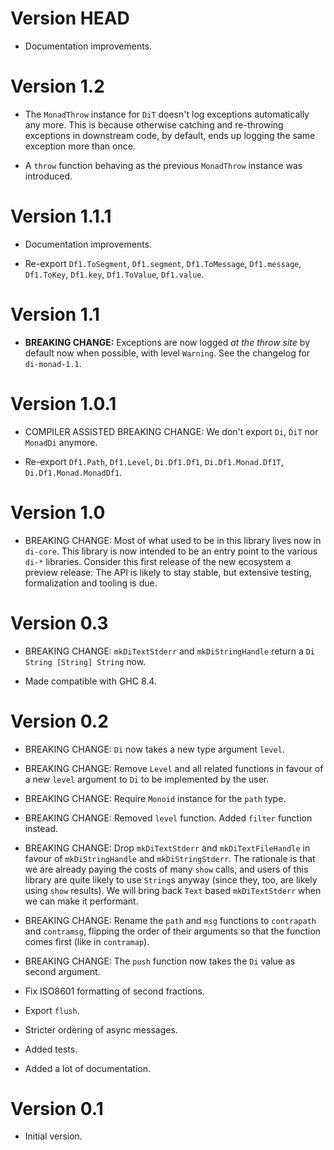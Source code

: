# Version HEAD

* Documentation improvements.


# Version 1.2

* The `MonadThrow` instance for `DiT` doesn't log exceptions automatically any
  more. This is because otherwise catching and re-throwing exceptions in
  downstream code, by default, ends up logging the same exception more than
  once.

* A `throw` function behaving as the previous `MonadThrow` instance was
  introduced.


# Version 1.1.1

* Documentation improvements.

* Re-export `Df1.ToSegment`, `Df1.segment`, `Df1.ToMessage`, `Df1.message`,
  `Df1.ToKey`, `Df1.key`, `Df1.ToValue`, `Df1.value`.

# Version 1.1

* **BREAKING CHANGE:** Exceptions are now logged _at the throw site_ by
  default now when possible, with level `Warning`. See the changelog for
  `di-monad-1.1`.


# Version 1.0.1

* COMPILER ASSISTED BREAKING CHANGE: We don't export `Di`, `DiT` nor `MonadDi`
  anymore.

* Re-export `Df1.Path`, `Df1.Level`, `Di.Df1.Df1`, `Di.Df1.Monad.Df1T`,
  `Di.Df1.Monad.MonadDf1`.



# Version 1.0

* BREAKING CHANGE: Most of what used to be in this library lives now in
  `di-core`. This library is now intended to be an entry point to the various
  `di-*` libraries. Consider this first release of the new ecosystem a preview
  release: The API is likely to stay stable, but extensive testing,
  formalization and tooling is due.

# Version 0.3

* BREAKING CHANGE: `mkDiTextStderr` and `mkDiStringHandle` return a `Di String
  [String] String` now.

* Made compatible with GHC 8.4.


# Version 0.2

* BREAKING CHANGE: `Di` now takes a new type argument `level`.

* BREAKING CHANGE: Remove `Level` and all related functions in favour of a
  new `level` argument to `Di` to be implemented by the user.

* BREAKING CHANGE: Require `Monoid` instance for the `path` type.

* BREAKING CHANGE: Removed `level` function. Added `filter` function instead.

* BREAKING CHANGE: Drop `mkDiTextStderr` and `mkDiTextFileHandle` in favour of
  `mkDiStringHandle` and `mkDiStringStderr`. The rationale is that we are
  already paying the costs of many `show` calls, and users of this library are
  quite likely to use `String`s anyway (since they, too, are likely using `show`
  results). We will bring back `Text` based `mkDiTextStderr` when we can make it
  performant.

* BREAKING CHANGE: Rename the `path` and `msg` functions to `contrapath` and
  `contramsg`, flipping the order of their arguments so that the function comes
  first (like in `contramap`).

* BREAKING CHANGE: The `push` function now takes the `Di` value as second
  argument.

* Fix ISO8601 formatting of second fractions.

* Export `flush`.

* Stricter ordering of async messages.

* Added tests.

* Added a lot of documentation.


# Version 0.1

* Initial version.

